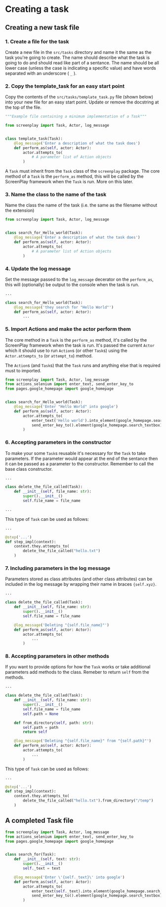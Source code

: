 # Creating a task

## Creating a new task file

### 1. Create a file for the task

Create a new file in the ```src/tasks``` directory and name it the same as the
task you're going to create. The name should describe what the task is going to
do and should read like part of a sentance. The name should be all lower case
(unless the case is indicating a specific value) and have words separated with
an underscore ( ```_``` ).

### 2. Copy the template_task for an easy start point

Copy the contents of the ```src/tasks/template_task.py``` file (shown below)
into your new file for an easy start point. Update or remove the docstring at
the top of the file.

```python
"""Example file containing a minimum implementation of a Task"""

from screenplay import Task, Actor, log_message


class template_task(Task):
    @log_message('Enter a description of what the task does')
    def perform_as(self, actor: Actor):
        actor.attempts_to(
            # A parameter list of Action objects
        )
```

A ```Task``` must inherit from the ```Task``` class of the ```screenplay```
package. The core method of a ```Task``` is the ```perform_as``` method, this
will be called by the ScreenPlay framework when the ```Task``` is run. More on
this later.

### 3. Name the class to the name of the task

Name the class the name of the task (i.e. the same as the filename without the extension)

```python
from screenplay import Task, Actor, log_message


class search_for_Hello_world(Task):
    @log_message('Enter a description of what the task does')
    def perform_as(self, actor: Actor):
        actor.attempts_to(
            # A parameter list of Action objects
        )
```

### 4. Update the log message

Set the message passed to the ```log_message``` decerator on the
```perform_as```, this will (optionally) be output to the console when the task
is run.

```python
...

class search_for_Hello_world(Task):
    @log_message('they search for "Hello World"')
    def perform_as(self, actor: Actor):
        ...
```

### 5. Import Actions and make the actor perform them

The core method in a ```Task``` is the ```perform_as``` method, it's called by
the ScreenPlay framework when the task is run. It's passed the current
```Actor``` which it should use to run ```Action```s (or other ```Task```s)
using the ```Actor.attempts_to``` (or ```attempt_to```) method.

The ```Action```s (and ```Task```s) that the ```Task``` runs and anything else
that is required must to imported.

```python
from screenplay import Task, Actor, log_message
from actions_selenium import enter_text, send_enter_key_to
from pages.google_homepage import google_homepage


class search_for_Hello_world(Task):
    @log_message('Enter "Hello World" into google')
    def perform_as(self, actor: Actor):
        actor.attempts_to(
            enter_text('Hello world').into_element(google_homepage.search_textbox),
            send_enter_key_to().element(google_homepage.search_textbox)
        )
```

### 6. Accepting parameters in the constructor

To make your some ```Task```s reusable it's necessary for the ```Task``` to
take parameters. If the parameter would appear at the end of the sentance then
it can be passed as a parameter to the constructor. Remember to call the base
class constructor.

``` python
...

class delete_the_file_called(Task):
    def __init__(self, file_name: str):
        super().__init__()
        self.file_name = file_name

...
```

This type of ```Task``` can be used as follows:

```python
...

@step('...')
def step_impl(context):
    context.they.attempts_to(
        delete_the_file_called("hello.txt")
    )
```

### 7. Including parameters in the log message

Parameters stored as class attributes (and other class attributes) can be
included in the log message by wrapping their name in braces ```{self.xyz}```.

``` python
...

class delete_the_file_called(Task):
    def __init__(self, file_name: str):
        super().__init__()
        self.file_name = file_name

    @log_message('Deleting "{self.file_name}"')
    def perform_as(self, actor: Actor):
        actor.attempts_to(
            ...
        )
```


### 8. Accepting parameters in other methods

If you want to provide options for how the ```Task``` works or take
additional parameters add methods to the class. Remeber to return ```self```
from the methods.

``` python
...

class delete_the_file_called(Task):
    def __init__(self, file_name: str):
        super().__init__()
        self.file_name = file_name
        self.path = None

    def from_directory(self, path: str):
        self.path = path
        return self

    @log_message('Deleting "{self.file_name}" from "{self.path}"')
    def perform_as(self, actor: Actor):
        actor.attempts_to(
            ...
        )
```

This type of ```Task``` can be used as follows:

```python
...

@step('...')
def step_impl(context):
    context.they.attempts_to(
        delete_the_file_called("hello.txt").from_directory("/temp")
    )
```

## A completed Task file

``` python
from screenplay import Task, Actor, log_message
from actions_selenium import enter_text, send_enter_key_to
from pages.google_homepage import google_homepage


class search_for(Task):
    def __init__(self, text: str):
        super().__init__()
        self._text = text

    @log_message('Enter \'{self._text}\' into google')
    def perform_as(self, actor: Actor):
        actor.attempts_to(
            enter_text(self._text).into_element(google_homepage.search_textbox),
            send_enter_key_to().element(google_homepage.search_textbox)
        )
```
